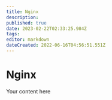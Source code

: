 ```yaml
---
title: Nginx
description: 
published: true
date: 2023-02-22T02:33:25.984Z
tags: 
editor: markdown
dateCreated: 2022-06-16T04:56:51.551Z
---
```


# Nginx
Your content here